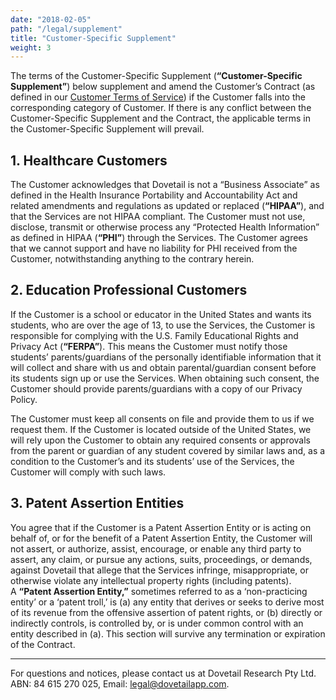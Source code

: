```yaml
---
date: "2018-02-05"
path: "/legal/supplement"
title: "Customer-Specific Supplement"
weight: 3
---
```


The terms of the Customer-Specific Supplement (**“Customer-Specific Supplement”**) below supplement and amend the Customer’s Contract (as defined in our [Customer Terms of Service](/legal/customer-terms)) if the Customer falls into the corresponding category of Customer. If there is any conflict between the Customer-Specific Supplement and the Contract, the applicable terms in the Customer-Specific Supplement will prevail.

## 1. Healthcare Customers

The Customer acknowledges that Dovetail is not a “Business Associate” as defined in the Health Insurance Portability and Accountability Act and related amendments and regulations as updated or replaced (**“HIPAA”**), and that the Services are not HIPAA compliant. The Customer must not use, disclose, transmit or otherwise process any “Protected Health Information” as defined in HIPAA (**“PHI”**) through the Services. The Customer agrees that we cannot support and have no liability for PHI received from the Customer, notwithstanding anything to the contrary herein.

## 2. Education Professional Customers

If the Customer is a school or educator in the United States and wants its students, who are over the age of 13, to use the Services, the Customer is responsible for complying with the U.S. Family Educational Rights and Privacy Act (**“FERPA”**). This means the Customer must notify those students’ parents/guardians of the personally identifiable information that it will collect and share with us and obtain parental/guardian consent before its students sign up or use the Services. When obtaining such consent, the Customer should provide parents/guardians with a copy of our Privacy Policy.

The Customer must keep all consents on file and provide them to us if we request them. If the Customer is located outside of the United States, we will rely upon the Customer to obtain any required consents or approvals from the parent or guardian of any student covered by similar laws and, as a condition to the Customer’s and its students’ use of the Services, the Customer will comply with such laws.

## 3. Patent Assertion Entities

You agree that if the Customer is a Patent Assertion Entity or is acting on behalf of, or for the benefit of a Patent Assertion Entity, the Customer will not assert, or authorize, assist, encourage, or enable any third party to assert, any claim, or pursue any actions, suits, proceedings, or demands, against Dovetail that allege that the Services infringe, misappropriate, or otherwise violate any intellectual property rights (including patents). A **“Patent Assertion Entity,”** sometimes referred to as a ‘non-practicing entity’ or a ‘patent troll,’ is (a) any entity that derives or seeks to derive most of its revenue from the offensive assertion of patent rights, or (b) directly or indirectly controls, is controlled by, or is under common control with an entity described in (a). This section will survive any termination or expiration of the Contract.

---

For questions and notices, please contact us at Dovetail Research Pty Ltd. ABN: 84 615 270 025, Email: [legal@dovetailapp.com](mailto:legal@dovetailapp.com).
